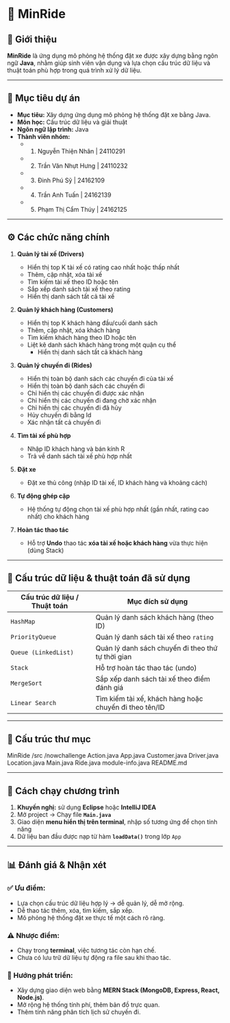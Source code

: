 # 🚖 MinRide

## 🧩 Giới thiệu
**MinRide** là ứng dụng mô phỏng hệ thống đặt xe được xây dựng bằng ngôn ngữ **Java**, nhằm giúp sinh viên vận dụng và lựa chọn cấu trúc dữ liệu và thuật toán phù hợp trong quá trình xử lý dữ liệu.

---

## 🎯 Mục tiêu dự án
- **Mục tiêu:** Xây dựng ứng dụng mô phỏng hệ thống đặt xe bằng Java.  
- **Môn học:** Cấu trúc dữ liệu và giải thuật  
- **Ngôn ngữ lập trình:** Java  
- **Thành viên nhóm:**  
  - 1.  Nguyễn Thiện Nhân | 24110291
  - 2.  Trần Văn Nhựt Hưng | 24110232
  - 3.  Đinh Phú Sỹ | 24162109
  - 4.  Trần Anh Tuấn | 24162139
  - 5.  Phạm Thị Cẩm Thúy | 24162125

---

## ⚙️ Các chức năng chính
1. **Quản lý tài xế (Drivers)**
   - Hiển thị top K tài xế có rating cao nhất hoặc thấp nhất    
   - Thêm, cập nhật, xóa tài xế  
   - Tìm kiếm tài xế theo ID hoặc tên  
   - Sắp xếp danh sách tài xế theo rating
   - Hiển thị danh sách tất cả tài xế

2. **Quản lý khách hàng (Customers)**
   - Hiển thị top K khách hàng đầu/cuối danh sách  
   - Thêm, cập nhật, xóa khách hàng  
   - Tìm kiếm khách hàng theo ID hoặc tên  
   - Liệt kê danh sách khách hàng trong một quận cụ thể  
      - Hiển thị danh sách tất cả khách hàng

3. **Quản lý chuyến đi (Rides)**
   - Hiển thị toàn bộ danh sách các chuyến đi của tài xế
   - Hiển thị toàn bộ danh sách các chuyến đi
   - Chỉ hiển thị các chuyến đi được xác nhận
   - Chỉ hiển thị các chuyến đi đang chờ xác nhận
   - Chỉ hiển thị các chuyến đi đã hủy
   - Hủy chuyến đi bằng Id
   - Xác nhận tất cả chuyến đi

4. **Tìm tài xế phù hợp**
   - Nhập ID khách hàng và bán kính R  
   - Trả về danh sách tài xế phù hợp nhất

5. **Đặt xe**
   - Đặt xe thủ công (nhập ID tài xế, ID khách hàng và khoảng cách)

6. **Tự động ghép cặp**
   - Hệ thống tự động chọn tài xế phù hợp nhất (gần nhất, rating cao nhất) cho khách hàng  

7. **Hoàn tác thao tác**
   - Hỗ trợ **Undo** thao tác **xóa tài xế hoặc khách hàng** vừa thực hiện (dùng Stack)
---

## 🧠 Cấu trúc dữ liệu & thuật toán đã sử dụng

| Cấu trúc dữ liệu / Thuật toán | Mục đích sử dụng |
|-------------------------------|------------------|
| `HashMap` | Quản lý danh sách khách hàng (theo ID) |
| `PriorityQueue` | Quản lý danh sách tài xế theo `rating` |
| `Queue (LinkedList)` | Quản lý danh sách chuyến đi theo thứ tự thời gian |
| `Stack` | Hỗ trợ hoàn tác thao tác (undo) |
| `MergeSort` | Sắp xếp danh sách tài xế theo điểm đánh giá |
| `Linear Search` | Tìm kiếm tài xế, khách hàng hoặc chuyến đi theo tên/ID |

---

## 📂 Cấu trúc thư mục
MinRide
    /src
        /nowchallenge
            Action.java
            App.java
            Customer.java
            Driver.java
            Location.java
            Main.java
            Ride.java
        module-info.java
    README.md

---

## 🚀 Cách chạy chương trình
1. **Khuyến nghị:** sử dụng **Eclipse** hoặc **IntelliJ IDEA**  
2. Mở project → Chạy file **`Main.java`**  
3. Giao diện **menu hiển thị trên terminal**, nhập số tương ứng để chọn tính năng  
4. Dữ liệu ban đầu được nạp từ hàm **`loadData()`** trong lớp `App`  

---

## 📊 Đánh giá & Nhận xét

### ✅ Ưu điểm:
- Lựa chọn cấu trúc dữ liệu hợp lý → dễ quản lý, dễ mở rộng.  
- Dễ thao tác thêm, xóa, tìm kiếm, sắp xếp.  
- Mô phỏng hệ thống đặt xe thực tế một cách rõ ràng.

### ⚠️ Nhược điểm:
- Chạy trong **terminal**, việc tương tác còn hạn chế.  
- Chưa có lưu trữ dữ liệu tự động ra file sau khi thao tác.

### 🔮 Hướng phát triển:
- Xây dựng giao diện web bằng **MERN Stack (MongoDB, Express, React, Node.js)**.  
- Mở rộng hệ thống tính phí, thêm bản đồ trực quan.  
- Thêm tính năng phân tích lịch sử chuyến đi.